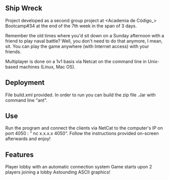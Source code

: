 ##  Ship Wreck

Project developed as a second group project at <Academia de Código_> Bootcamp#34 at the end of the 7th week in the span of 3 days.

Remember the old times where you'd sit down on a Sunday afternoon with a friend to play naval battle? Well, you don't need to do that anymore, I mean, sit. You can play the game anywhere (with Internet access) with your friends. 

Multiplayer is done on a 1v1 basis via Netcat on the command line in Unix-based machines (Linux, Mac OS).

## Deployment 

File build.xml provided. In order to run you can build the zip file .Jar with command line "ant".

## Use

Run the program and connect the clients via NetCat to the computer's IP on port 4050 : " nc x.x.x.x 4050".
Follow the instructions provided on-screen afterwards and enjoy!

## Features

Player lobby with an automatic connection system
Game starts upon 2 players joining a lobby
Astounding ASCII graphics!
